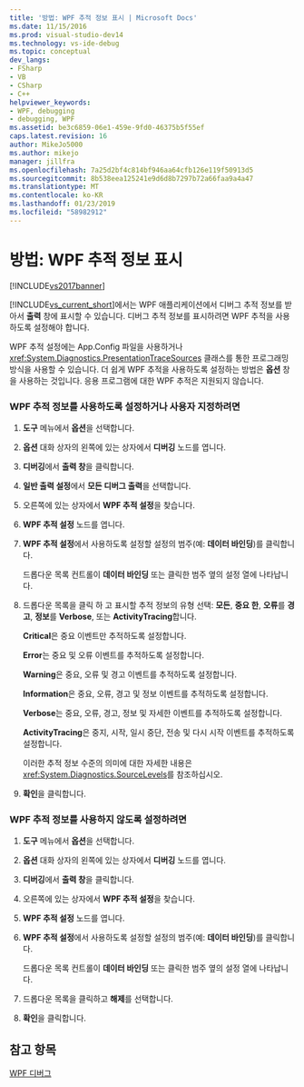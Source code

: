 ```yaml
---
title: '방법: WPF 추적 정보 표시 | Microsoft Docs'
ms.date: 11/15/2016
ms.prod: visual-studio-dev14
ms.technology: vs-ide-debug
ms.topic: conceptual
dev_langs:
- FSharp
- VB
- CSharp
- C++
helpviewer_keywords:
- WPF, debugging
- debugging, WPF
ms.assetid: be3c6859-06e1-459e-9fd0-46375b5f55ef
caps.latest.revision: 16
author: MikeJo5000
ms.author: mikejo
manager: jillfra
ms.openlocfilehash: 7a25d2bf4c814bf946aa64cfb126e119f50913d5
ms.sourcegitcommit: 8b538eea125241e9d6d8b7297b72a66faa9a4a47
ms.translationtype: MT
ms.contentlocale: ko-KR
ms.lasthandoff: 01/23/2019
ms.locfileid: "58982912"
---
```

# <a name="how-to-display-wpf-trace-information"></a>방법: WPF 추적 정보 표시
[!INCLUDE[vs2017banner](../includes/vs2017banner.md)]

[!INCLUDE[vs_current_short](../includes/vs-current-short-md.md)]에서는 WPF 애플리케이션에서 디버그 추적 정보를 받아서 **출력** 창에 표시할 수 있습니다. 디버그 추적 정보를 표시하려면 WPF 추적을 사용하도록 설정해야 합니다.  
  
 WPF 추적 설정에는 App.Config 파일을 사용하거나 <xref:System.Diagnostics.PresentationTraceSources> 클래스를 통한 프로그래밍 방식을 사용할 수 있습니다. 더 쉽게 WPF 추적을 사용하도록 설정하는 방법은 **옵션** 창을 사용하는 것입니다. 응용 프로그램에 대한 WPF 추적은 지원되지 않습니다.  
  
### <a name="to-enable-or-customize-wpf-trace-information"></a>WPF 추적 정보를 사용하도록 설정하거나 사용자 지정하려면  
  
1.  **도구** 메뉴에서 **옵션**을 선택합니다.  
  
2.  **옵션** 대화 상자의 왼쪽에 있는 상자에서 **디버깅** 노드를 엽니다.  
  
3.  **디버깅**에서 **출력 창**을 클릭합니다.  
  
4.  **일반 출력 설정**에서 **모든 디버그 출력**을 선택합니다.  
  
5.  오른쪽에 있는 상자에서 **WPF 추적 설정**을 찾습니다.  
  
6.  **WPF 추적 설정** 노드를 엽니다.  
  
7.  **WPF 추적 설정**에서 사용하도록 설정할 설정의 범주(예: **데이터 바인딩**)를 클릭합니다.  
  
     드롭다운 목록 컨트롤이 **데이터 바인딩** 또는 클릭한 범주 옆의 설정 열에 나타납니다.  
  
8.  드롭다운 목록을 클릭 하 고 표시할 추적 정보의 유형 선택: **모든**, **중요 한**, **오류**를 **경고**, **정보**를 **Verbose**, 또는 **ActivityTracing**합니다.  
  
     **Critical**은 중요 이벤트만 추적하도록 설정합니다.  
  
     **Error**는 중요 및 오류 이벤트를 추적하도록 설정합니다.  
  
     **Warning**은 중요, 오류 및 경고 이벤트를 추적하도록 설정합니다.  
  
     **Information**은 중요, 오류, 경고 및 정보 이벤트를 추적하도록 설정합니다.  
  
     **Verbose**는 중요, 오류, 경고, 정보 및 자세한 이벤트를 추적하도록 설정합니다.  
  
     **ActivityTracing**은 중지, 시작, 일시 중단, 전송 및 다시 시작 이벤트를 추적하도록 설정합니다.  
  
     이러한 추적 정보 수준의 의미에 대한 자세한 내용은 <xref:System.Diagnostics.SourceLevels>를 참조하십시오.  
  
9. **확인**을 클릭합니다.  
  
### <a name="to-disable-wpf-trace-information"></a>WPF 추적 정보를 사용하지 않도록 설정하려면  
  
1.  **도구** 메뉴에서 **옵션**을 선택합니다.  
  
2.  **옵션** 대화 상자의 왼쪽에 있는 상자에서 **디버깅** 노드를 엽니다.  
  
3.  **디버깅**에서 **출력 창**을 클릭합니다.  
  
4.  오른쪽에 있는 상자에서 **WPF 추적 설정**을 찾습니다.  
  
5.  **WPF 추적 설정** 노드를 엽니다.  
  
6.  **WPF 추적 설정**에서 사용하도록 설정할 설정의 범주(예: **데이터 바인딩**)를 클릭합니다.  
  
     드롭다운 목록 컨트롤이 **데이터 바인딩** 또는 클릭한 범주 옆의 설정 열에 나타납니다.  
  
7.  드롭다운 목록을 클릭하고 **해제**를 선택합니다.  
  
8.  **확인**을 클릭합니다.  
  
## <a name="see-also"></a>참고 항목  
 [WPF 디버그](../debugger/debugging-wpf.md)
